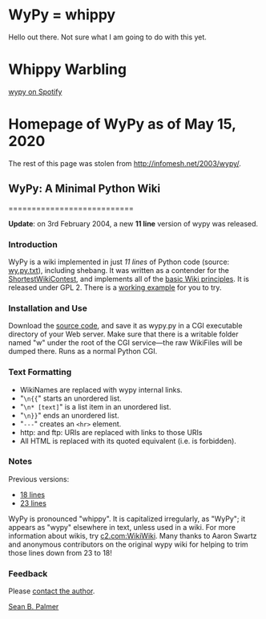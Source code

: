 # WyPy = whippy

Hello out there.
Not sure what I am going to do with this yet.


# Whippy Warbling

[wypy on Spotify](https://open.spotify.com/playlist/537xEagDmV3lfECrwvYCXt?si=RqUlUiCyS5Cfn9pIs4EgFw)



# Homepage of WyPy as of May 15, 2020

The rest of this page was stolen from
http://infomesh.net/2003/wypy/.



## WyPy: A Minimal Python Wiki
===========================

**Update**: on 3rd February 2004, a new **11 line** version of wypy was released.

### Introduction

WyPy is a wiki implemented in just *11 lines* of Python code (source: [wy.py.txt](http://infomesh.net/2003/wypy/wy.py.txt)), including shebang. It was written as a contender for the [ShortestWikiContest](http://c2.com/cgi/wiki?ShortestWikiContest), and implements all of the [basic Wiki principles](http://c2.com/cgi/wiki?WikiPrinciples). It is released under GPL 2. There is a [working example](http://sbp.f2o.org/2003/wypy) for you to try.

### Installation and Use

Download the [source code](http://infomesh.net/2003/wypy/wy.py.txt), and save it as wypy.py in a CGI executable directory of your Web server. Make sure that there is a writable folder named "w" under the root of the CGI service—the raw WikiFiles will be dumped there. Runs as a normal Python CGI.

### Text Formatting

-   WikiNames are replaced with wypy internal links.
-   "`\n{{`" starts an unordered list.
-   "`\n* [text]`" is a list item in an unordered list.
-   "`\n}}`" ends an unordered list.
-   "`---`" creates an `<hr>` element.
-   http: and ftp: URIs are replaced with links to those URIs
-   All HTML is replaced with its quoted equivalent (i.e. is forbidden).

### Notes

Previous versions:

-   [18 lines](http://infomesh.net/2003/wypy/wypy.py.txt)
-   [23 lines](http://infomesh.net/2003/wypy/wypy.txt)

WyPy is pronounced "whippy". It is capitalized irregularly, as "WyPy"; it appears as "wypy" elsewhere in text, unless used in a wiki. For more information about wikis, try [c2.com:WikiWiki](http://c2.com/cgi/wiki?WikiWiki). Many thanks to Aaron Swartz and anonymous contributors on the original wypy wiki for helping to trim those lines down from 23 to 18!

### Feedback

Please [contact the author](http://infomesh.net/sbp/#sbp).

[Sean B. Palmer](http://purl.org/net/sbp/ "A Homepage Of Sean B. Palmer")


